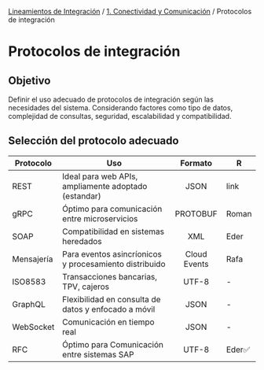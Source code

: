 [Lineamientos de Integración](../../index.md#lineamientos-de-integración) / [1. Conectividad y Comunicación](../../index.md#1-conectividad-y-comunicación) / Protocolos de integración

# Protocolos de integración

## Objetivo

Definir el uso adecuado de protocolos de integración según las necesidades del sistema. Considerando factores como tipo de datos, complejidad de consultas, seguridad, escalabilidad y compatibilidad.

## Selección del protocolo adecuado

| Protocolo  | Uso                                                    |   Formato    | R      |
| ---------- | ------------------------------------------------------ | :----------: | ------ |
| REST       | Ideal para web APIs, ampliamente adoptado (estandar)   |     JSON     | link   |
| gRPC       | Óptimo para comunicación entre microservicios          |   PROTOBUF   | Roman  |
| SOAP       | Compatibilidad en sistemas heredados                   |     XML      | Eder   |
| Mensajería | Para eventos asincríonicos y procesamiento distribuido | Cloud Events | Rafa   |
| ISO8583    | Transacciones bancarias, TPV, cajeros                  |    UTF-8     | -      |
| GraphQL    | Flexibilidad en consulta de datos y enfocado a móvil   |     JSON     | -      |
| WebSocket  | Comunicación en tiempo real                            |     JSON     | -      |
| RFC        | Óptimo para Comunicación entre sistemas SAP            |    UTF-8     | Eder✅ |
